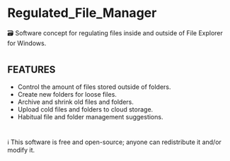 # Regulated_File_Manager
🗃️ Software concept for regulating files inside and outside of File Explorer for Windows.
#

## FEATURES

- Control the amount of files stored outside of folders.
- Create new folders for loose files.
- Archive and shrink old files and folders.
- Upload cold files and folders to cloud storage.
- Habitual file and folder management suggestions.

#
ℹ️ This software is free and open-source; anyone can redistribute it and/or modify it.
